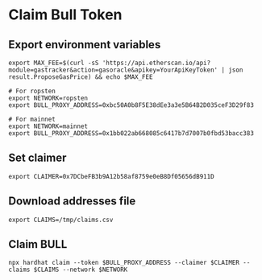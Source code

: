 # Claim Bull Token

## Export environment variables

```
export MAX_FEE=$(curl -sS 'https://api.etherscan.io/api?module=gastracker&action=gasoracle&apikey=YourApiKeyToken' | json result.ProposeGasPrice) && echo $MAX_FEE

# For ropsten
export NETWORK=ropsten
export BULL_PROXY_ADDRESS=0xbc50A0b8F5E38dEe3a3e5B64B2D035ceF3D29f83

# For mainnet
export NETWORK=mainnet
export BULL_PROXY_ADDRESS=0x1bb022ab668085c6417b7d7007b0fbd53bacc383
```

## Set claimer

```
export CLAIMER=0x7DCbeFB3b9A12b58af8759e0eB8Df05656dB911D
```


## Download addresses file

```
export CLAIMS=/tmp/claims.csv
```

## Claim BULL

`npx hardhat claim --token $BULL_PROXY_ADDRESS --claimer $CLAIMER --claims $CLAIMS --network $NETWORK`
